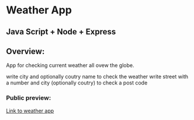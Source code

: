 # Weather App

## Java Script + Node + Express

## Overview:

App for checking current weather all ovew the globe.

write city and optionally coutry name to check the weather
write street with a number and city (optionally coutry) to check a post code

### Public preview:

[Link to weather app ](https://nodeweatherapp-rpno.onrender.com/)
